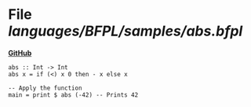 # File _languages/BFPL/samples/abs.bfpl_
**[GitHub](https://github.com/softlang/yas/blob/master/languages/BFPL/samples/abs.bfpl)**
```
abs :: Int -> Int
abs x = if (<) x 0 then - x else x

-- Apply the function
main = print $ abs (-42) -- Prints 42
```
